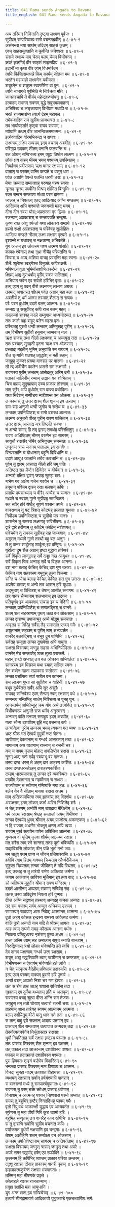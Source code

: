 ```yaml
---
title: 041 Rama sends Angada to Ravana
title_english: 041 Rama sends Angada to Ravana

---
```


<div class="audioEmbed"  caption="श्रीराम-हरिसीताराममूर्ति-घनपाठिभ्यां वचनम्" src="https://archive.org/download/Ramayana-recitation-Sriram-harisItArAmamUrti-Ghanapaati-v2/Kanda_6/Kanda_6_YK-041-Rama_sends_Angada_to_Ravana_0.mp3"></div>

अथ तस्मिन् निमित्तानि दृष्ट्वा लक्ष्मण पूर्वजः ।  
सुग्रीवम् सम्परिष्वज्य रामो वचनमब्रवीत् ॥ ६-४१-१  
असंमन्त्य्र मया सार्थम् तदिदम् साहसं कृतम् ।  
एवम् साहसयुक्तानि न कुर्वन्ति जनेश्वराः ॥ ६-४१-२  
संशये स्थाप्य माम् चेदम् बलम् चेमम् विभीषनम् ।  
कष्टं कृतमिदं वीर साहसं साहसप्रिय ॥ ६-४१-३  
इदानीं मा कृथा वीर एवम् विधमरिंदम ।  
त्वयि किंचित्समापन्ने किम् कार्यम् सीतया मम ॥ ६-४१-४  
भरतेन महाबाहो लक्ष्मणेन यवीयसा ।  
शत्रुघ्नेन च शत्रुघ्न स्वशरीरेण वा पुनः ॥ ६-४१-५  
त्वयि चानागते पूर्वमिति मे निश्चिता मतिः ।  
जानतश्चापि ते वीर्यम् महेन्द्रवरुणोपनु ॥ ६-४१-६  
हत्वाहम् रावणम् रावणम् युद्धे सपुत्रबलवाहन्म् ।  
अभिषिच्य च लङ्कायाम् विभीषण मथापि च ॥ ६-४१-७  
भरते राज्यमारोप्य त्यक्ष्ये देहम् महाबल ।  
तमेवम्वादिनं रामं सुग्रीवः प्रत्यभाषत ॥ ६-४१-८  
तव भार्यापहर्तारं दृष्ट्वा राघव रावणम् ।  
मर्षयामि कथम् वीर जानन्विक्रममात्मनः ॥ ६-४१-९  
इत्येवंवादिनं वीरमभिनन्द्य च राघवः ।  
लक्ष्मणम् लक्ष्मि सम्पन्नम् इदम् वचनम् अब्रवीत् ॥ ६-४१-१०  
परिगृह्य उदकम् शीतम् वनानि फलवन्ति च ।  
बल ओघम् सम्विभज्य इमम् व्यूह्य तिष्ठेम लक्ष्मण ॥ ६-४१-११  
लोक क्षय करम् भीमम् भयम् पश्याम्य् उपस्थितम् ।  
निबर्हणम् प्रवीराणाम् ऋक्ष वानर रक्षसाम् ॥ ६-४१-१२  
वाताश् च परुषम् वान्ति कम्पते च वसुम् धरा ।  
पर्वत अग्राणि वेपन्ते पतन्ति धरणी धराः ॥ ६-४१-१३  
मेघाः क्रव्याद सम्काशाह् परुषाह् परुष स्वनाः ।  
क्रूराह् क्रूरम् प्रवर्षन्ति मिश्रम् शोणित बिन्दुभिः ॥ ६-४१-१४  
रक्त चन्दन सम्काशा संध्या परम दारुणा ।  
ज्वलच् च निपतत्य् एतद् आदित्याद् अग्नि मण्डलम् ॥ ६-४१-१५  
आदित्यम् अभि वाश्यन्ते जनयन्तो महद् भयम् ।  
दीना दीन स्वरा घोरा;अप्रशस्ता मृग द्विजाः ॥ ६-४१-१६  
रजन्याम् अप्रकाशश् च सम्तापयति चन्द्रमाः ।  
कृष्ण रक्त अंशु पर्यन्तो यथा लोकस्य सम्क्षये ॥ ६-४१-१७  
ह्रस्वो रूक्षो अप्रशस्तश् च परिवेषह् सुलोहितः ।  
आदित्य मण्डले नीलम् लक्ष्म लक्ष्मण दृश्यते ॥ ६-४१-१८  
दृश्यन्ते न यथावच् च नक्षत्राण्य् अभिवर्तते ।  
युग अन्तम् इव लोकस्य पश्य लक्ष्मण शंसति ॥ ६-४१-१९  
काकाः श्येनास् तथा गृध्रा नीचैह् परिपतन्ति च ।  
शिवाश् च अप्य् अशिवा वाचह् प्रवदन्ति महा स्वनाः ॥ ६-४१-२०  
शैलैः शूलैश्च खड्गैश्च विमुक्तेः कपिराक्षसैः ।  
भविष्यत्यावृता भूमिर्मांसशोणितकर्दमा ॥ ६-४१-२१  
क्षिप्रम् अद्य दुराधर्षाम् पुरीम् रावण पालिताम् ।  
अभियाम जवेन एव सर्वतो हरिभिर् वृताः ॥ ६-४१-२२  
इत्य् एवम् तु वदन् वीरो लक्ष्मणम् लक्ष्मण अग्रजः ।  
तस्माद् अवातरत् शीघ्रम् पर्वत अग्रान् महा बलः ॥ ६-४१-२३  
अवतीर्य तु धर्म आत्मा तस्मात् शैलात् स राघवः ।  
परैः परम दुर्धर्षम् ददर्श बलम् आत्मनः ॥ ६-४१-२४  
सम्नह्य तु ससुग्रीवह् कपि राज बलम् महत् ।  
कालज्नो राघवह् काले सम्युगाय अभ्यचोदयत् ॥ ६-४१-२५  
ततः काले महा बाहुर् बलेन महता वृतः ।  
प्रस्थितह् पुरतो धन्वी लन्काम् अभिमुखह् पुरीम् ॥ ६-४१-२६  
तम् विभीषण सुग्रीवौ हनूमान् जाम्बवान् नलः ।  
ऋक्ष राजस् तथा नीलो लक्ष्मणश् च अन्ययुस् तदा ॥ ६-४१-२७  
ततः पश्चात् सुमहती पृतना ऋक्ष वन ओकसाम् ।  
प्रच्चाद्य महतीम् भूमिम् अनुयाति स्म राघवम् ॥ ६-४१-२८  
शैल शृन्गाणि शतशह् प्रवृद्धांश् च मही रुहाम् ।  
जगृहुह् कुन्जर प्रख्या वानराह् पर वारणाः ॥ ६-४१-२९  
तौ त्व् अदीर्घेण कालेन भ्रातरौ राम लक्ष्मणौ ।  
रावणस्य पुरीम् लन्काम् आसेदतुर् अरिम् दमौ ॥ ६-४१-३०  
पताका मालिनीम् रम्याम् उद्यान वन शोभिताम् ।  
चित्र वप्राम् सुदुष्प्रापाम् उच्च प्राकार तोरणाम् ॥ ६-४१-३१  
ताम् सुरैर् अपि दुर्धर्षाम् राम वाक्य प्रचोदिताः ।  
यथा निदेशम् सम्पीड्य न्यविशन्त वन ओकसः ॥ ६-४१-३२  
लन्कायास् तु उत्तर द्वारम् शैल शृन्गम् इव उन्नतम् ।  
रामः सह अनुजो धन्वी जुगोप च रुरोध च ॥ ६-४१-३३  
लन्काम् उपनिविष्टश् च रामो दशरथ आत्मजः ।  
लक्ष्मण अनुचरो वीरह् पुरीम् रावण पालिताम् ॥ ६-४१-३४  
उत्तर द्वारम् आसाद्य यत्र तिष्ठति रावणः ।  
न अन्यो रामाद्द् हि तद् द्वारम् समर्थह् परिरक्षितुम् ॥ ६-४१-३५  
रावण अधिष्ठितम् भीमम् वरुणेन इव सागरम् ।  
सायुधौ राक्षसैर् भीमैर् अभिगुप्तम् समन्ततः ॥ ६-४१-३६  
लघूनाम् त्रास जननम् पातालम् इव दानवैः ।  
विन्यस्तानि च योधानाम् बहूनि विविधानि च ।  
ददर्श आयुध जालानि तथैव कवचानि च ॥ ६-४१-३७  
पूर्वम् तु द्वारम् आसाद्य नीलो हरि चमू पतिः ।  
अतिष्ठत् सह मैन्देन द्विविदेन च वीर्यवान् ॥ ६-४१-३८  
अन्गदो दक्षिण द्वारम् जग्राह सुमहा बलः ।  
ऱ्षभेण गव अक्षेण गजेन गवयेन च ॥ ६-४१-३९  
हनूमान् पश्चिम द्वारम् ररक्ष बलवान् कपिः ।  
प्रमाथि प्रघसाभ्याम् च वीरैर् अन्यैश् च सम्गतः ॥ ६-४१-४०  
मध्यमे च स्वयम् गुल्मे सुग्रीवह् समतिष्ठत ।  
सह सर्वैर् हरि श्रेष्ठैह् सुपर्ण श्वसन उपमैः ॥ ६-४१-४१  
वानराणाम् तु षट् त्रिंशत् कोट्यह् प्रख्यात यूथपाः ॥ ६-४१-४२  
निपीड्य उपनिविष्टाश् च सुग्रीवो यत्र वानरः ।  
शासनेन तु रामस्य लक्ष्मणह् सविभीषणः ॥ ६-४१-४३  
द्वारे द्वारे हरीणाम् तु कोटिम् कोटिम् न्यवेशयत् ।  
पश्चिमेन तु रामस्य सुग्रीवह् सह जाम्बवान् ॥ ६-४१-४४  
अदूरान् मध्यमे गुल्मे तस्थौ बहु बल अनुगः ।  
ते तु वानर शार्दूलाह् शार्दूला;इव दम्ष्ट्रिणः ॥ ६-४१-४५  
गृहीत्वा द्रुम शैल अग्रान् हृष्टा युद्धाय तस्थिरे ।  
सर्वे विकृत लान्गूलाह् सर्वे दम्ष्ट्रा नख आयुधाः ॥ ६-४१-४६  
सर्वे विकृत चित्र अन्गाह् सर्वे च विकृत आननाः ।  
दश नाग बलाह् केचित् केचिद् दश गुण उत्तराः ॥ ६-४१-४७  
केचिन् नाग सहस्रस्य बभूवुस् तुल्य विक्रमाः ।  
सन्ति च ओघा बलाह् केचित् केचित् शत गुण उत्तराः ॥ ६-४१-४८  
अप्रमेय बलाश् च अन्ये तत्र आसन् हरि यूथपाः ।  
अद्भुतश् च विचित्रश् च तेषाम् आसीत् समागमः ॥ ६-४१-४९  
तत्र वानर सैन्यानाम् शलभानाम् इव उद्गमः ।  
पतिपूर्णम् इव आकाशम् संचन्ना इव च मेदिनी ॥ ६-४१-५०  
लन्काम् उपनिविष्टैश् च सम्पतद्भिश् च वानरैः ।  
शतम् शत सहस्राणाम् पृथग् ऋक्ष वन ओकसाम् ॥ ६-४१-५१  
लन्का द्वाराण्य् उपाजग्मुर् अन्ये योद्धुम् समन्ततः ।  
आवृतह् स गिरिह् सर्वैस् तैह् समन्तात् प्लवम् गमैः ॥ ६-४१-५२  
अयुतानाम् सहस्रम् च पुरीम् ताम् अभ्यवर्तत ।  
वानरैर् बलवद्भिश् च बभूव द्रुम पाणिभिः ॥ ६-४१-५३  
सर्वतह् सम्वृता लन्का दुष्प्रवेशा अपि वायुना ।  
राक्षसा विस्मयम् जग्मुह् सहसा अभिनिपीडिताः ॥ ६-४१-५४  
वानरैर् मेघ सम्काशैह् शक्र तुल्य पराक्रमैः ।  
महान् शब्दो अभवत् तत्र बल ओघस्य अभिवर्ततः ॥ ६-४१-५५  
सागरस्य इव भिन्नस्य यथा स्यात् सलिल स्वनः ।  
तेन शब्देन महता सप्राकारा सतोरणा ॥ ६-४१-५६  
लन्का प्रचलिता सर्वा सशैल वन कानना ।  
राम लक्ष्मण गुप्ता सा सुग्रीवेण च वाहिनी ॥ ६-४१-५७  
बभूव दुर्धर्षतरा सर्वैर् अपि सुर असुरैः ।  
राघवह् सम्निवेश्य एवम् सैन्यम् स्वम् रक्षसाम् वधे ॥ ६-४१-५८  
सम्मन्त्र्य मन्त्रिभिह् सार्धम् निश्चित्य च पुनह् पुनः ।  
आनन्तर्यम् अभिप्रेप्सुह् क्रम योग अर्थ तत्त्ववित् ॥ ६-४१-५९  
विभीषणस्य अनुमते राज धर्मम् अनुस्मरन् ।  
अन्गदम् वालि तनयम् समाहूय इदम् अब्रवीत् ॥ ६-४१-६०  
गत्वा सौम्य दशग्रीवम् ब्रूहि मद् वचनात् कपे ।  
लन्घयित्वा पुरीम् लन्काम् भयम् त्यक्त्वा गत व्यथः ॥ ६-४१-६१  
भ्रष्ट श्रीक गत ऐश्वर्य मुमूर्षो नष्ट चेतनः ।  
ऋषीणाम् देवतानाम् च गन्धर्व अप्सरसाम् तथा ॥ ६-४१-६२  
नागानाम् अथ यक्षाणाम् राज्नाम् च रजनी चर ।  
यच् च पापम् कृतम् मोहाद् अवलिप्तेन राक्षस ॥ ६-४१-६३  
नूनम् अद्य गतो दर्पह् स्वयम्भू वर दानजः ।  
तस्य दण्ड धरस् ते अहम् दार आहरण कर्शितः ॥ ६-४१-६४  
तस्य दण्डधरस्तेऽहम् दाराहरणकर्शितः ।  
दण्डम् धारयमाणस् तु लन्का द्वरे व्यवस्थितः ॥ ६-४१-६५  
पदवीम् देवतानाम् च महर्षीणाम् च राक्षस ।  
राजर्षीणाम् च सर्वेणाम् गमिष्यसि मया हतः ॥ ६-४१-६६  
बलेन येन वै सीताम् मायया राक्षस अधम ।  
माम् अतिक्रामयित्वा त्वम् हृतवांस् तद् विदर्शय ॥ ६-४१-६७  
अराक्षसम् इमम् लोकम् कर्ता अस्मि निशितैह् शरैः ।  
न चेत् शरणम् अभ्येषि माम् उपादाय मैथिलीम् ॥ ६-४१-६८  
धर्म आत्मा रक्षसाम् श्रेष्ठह् सम्प्राप्तो अयम् विभीषणः ।  
लन्का ऐश्वर्यम् ध्रुवम् श्रीमान् अयम् प्राप्नोत्य् अकण्टकम् ॥ ६-४१-६९  
न हि राज्यम् अधर्मेण भोक्तुम् क्षणम् अपि त्वया ।  
शक्यम् मूर्ख सहायेन पापेन अविजित आत्मना ॥ ६-४१-७०  
युध्यस्व वा धृतिम् कृत्वा शौर्यम् आलम्ब्य राक्षस ।  
मत् शरैस् त्वम् रणे शान्तस् ततह् पूतो भविष्यसि ॥ ६-४१-७१  
यद्याविशसि लोकांस् त्रीन् पक्षि भूतो मनो जवः ।  
मम चक्षुष् पथम् प्राप्य न जीवन् प्रतियास्यसि ॥ ६-४१-७२  
ब्रवीमि त्वाम् हितम् वाक्यम् क्रियताम् और्ध्वदेकिकम् ।  
सुदृष्टा क्रियताम् लन्का जीवितम् ते मयि स्थितम् ॥ ६-४१-७३  
इत्य् उक्तह् स तु तारेयो रामेण अक्लिष्ट कर्मणा ।  
जगाम आकाशम् आविश्य मूर्तिमान् इव हव्य वाट् ॥ ६-४१-७४  
सो अतिपत्य मुहूर्तेन श्रीमान् रावण मन्दिरम् ।  
ददर्श आसीनम् अव्यग्रम् रावणम् सचिवैह् सह ॥ ६-४१-७५  
ततस् तस्य अविदूरेण निपत्य हरि पुम्गवः ।  
दीप्त अग्नि सदृशस् तस्थाव् अन्गदह् कनक अन्गदः ॥ ६-४१-७६  
तद् राम वचनम् सर्वम् अन्यून अधिकम् उत्तमम् ।  
सामात्यम् श्रावयाम् आस निवेद्य आत्मानम् आत्मना ॥ ६-४१-७७  
दूतो अहम् कोसल इन्द्रस्य रामस्य अक्लिष्ट कर्मणः ।  
वालि पुत्रो अन्गदो नाम यदि ते श्रोत्रम् आगतः ॥ ६-४१-७८  
आह त्वाम् राघवो रामह् कौसल्य आनन्द वर्धनः ।  
निष्पत्य प्रतियुध्यस्व नृशंसम् पुरुष अधम ॥ ६-४१-७९  
हन्ता अस्मि त्वाम् सह अमात्यम् सपुत्र ज्नाति बान्धवम् ।  
निरुद्विग्नास् त्रयो लोका भविष्यन्ति हते त्वयि ॥ ६-४१-८०  
देव दानव यक्षाणाम् गन्धर्व उरग रक्षसाम् ।  
शत्रुम् अद्य उद्धरिष्यामि त्वाम् ऋषीणाम् च कण्टकम् ॥ ६-४१-८१  
विभीषणस्य च ऐश्वर्यम् भविष्यति हते त्वयि ।  
न चेत् सत्कृत्य वैदेहीम् प्रणिपत्य प्रदास्यसि ॥ ६-४१-८२  
इत्य् एवम् परुषम् वाक्यम् ब्रुवाणे हरि पुम्गवे ।  
अमर्ष वशम् आपन्नो निशा चर गण ईश्वरः ॥ ६-४१-८३  
ततः स रोष ताम्र अक्षह् शशास सचिवांस् तदा ।  
गृह्यताम् एष दुर्मेधा वध्यताम् इति च असकृत् ॥ ६-४१-८४  
रावणस्य वचह् श्रुत्वा दीप्त अग्नि सम तेजसः ।  
जगृहुस् तम् ततो घोराश् चत्वारो रजनी चराः ॥ ६-४१-८५  
ग्राहयाम् आस तारेयह् स्वयम् आत्मानम् आत्मना ।  
बलम् दर्शयितुम् वीरो यातु धान गणे तदा ॥ ६-४१-८६  
स तान् बाहु द्वये सक्तान् आदाय पतगान् इव ।  
प्रासादम् शैल सम्काशम् उत्पापात अन्गदस् तदा ॥ ६-४१-८७  
तेस्योत्पतनवेगेन निर्धूतास्तत्र राक्षसाः ।  
भुमौ निपतिताह् सर्वे राक्षस इन्द्रस्य पश्यतः ॥ ६-४१-८८  
ततः प्रासाद शिखरम् शैल शृन्गम् इव उन्नतम् ।  
तत् पफाल तदा आक्रान्तम् दशग्रीवस्य पश्यतः ॥ ६-४१-८९  
पफाल च तदाक्रान्तं दशग्रीवस्य पश्यतः ।  
पुरा हिमवतः शृङ्गं वज्रेणेव विदारितम् ६-४१-९०  
भन्क्त्वा प्रासाद शिखरम् नाम विश्राव्य च आत्मनः ।  
विनद्य सुमहा नादम् उत्पपात विहायसा ॥ ६-४१-९१  
व्यथयन् राक्षसान् सर्वान् हर्षयंश्चापि वानरान् ।  
स वानराणां मध्ये तु रामपार्श्वमुपागतः ६-४१-९२  
रावणस् तु परम् चक्रे क्रोधम् प्रासाद धर्षणात् ।  
विनाशम् च आत्मनह् पश्यन् निह्श्वास परमो अभवत् ॥ ६-४१-९३  
रामस् तु बहुभिर् हृष्टैर् निनदद्भिह् प्लवम् गमैः ।  
वृतो रिपु वध आकान्क्षी युद्धाय एव अभ्यवर्तत ॥ ६-४१-९४  
सुषेणस् तु महा वीर्यो गिरि कूट उपमो हरिः ।  
बहुभिह् सम्वृतस् तत्र वानरैह् काम रूपिभिः ॥ ६-४१-९५  
स तु द्वाराणि सर्वाणि सुग्रीव वचनात् कपिः ।  
पर्याक्रमत दुर्धर्षो नक्षत्राणि इव चन्द्रमाः ॥ ६-४१-९६  
तेषाम् अक्षौहिणि शतम् समवेक्ष्य वन ओकसाम् ।  
लन्काम् उपनिविष्टानाम् सागरम् च अतिवर्तताम् ॥ ६-४१-९७  
राक्षसा विस्मयम् जग्मुस् त्रासम् जग्मुस् तथा अपरे ।  
अपरे समर उद्धर्षाद्द् हर्षम् एव उपपेदिरे ॥ ६-४१-९८  
कृत्स्नम् हि कपिभिर् व्याप्तम् प्राकार परिख अन्तरम् ।  
ददृशू राक्षसा दीनाह् प्राकारम् वानरी कृतम् ॥ ६-४१-९९  
हाहाकारमकुर्वन्त राक्षसा भयमागताः ।  
तस्मिन् महा भीषणके प्रवृत्ते ।  
कोलाहले राक्षस राजधान्याम् ।  
प्रगृह्य रक्षांसि महा आयुधानि ।  
युग अन्त वाता;इव सम्विचेरुह् ॥ ६-४१-१००  
इत्यार्षे श्रीमद्रामायणे आदिकाव्ये युद्धकाण्डे एकचत्वारिंशः सर्गः